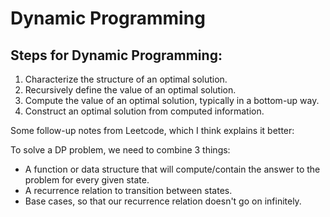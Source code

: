 # Dynamic Programming

## Steps for Dynamic Programming:

1. Characterize the structure of an optimal solution.
2. Recursively define the value of an optimal solution.
3. Compute the value of an optimal solution, typically in a bottom-up way.
4. Construct an optimal solution from computed information.

Some follow-up notes from Leetcode, which I think explains it better:

To solve a DP problem, we need to combine 3 things:

- A function or data structure that will compute/contain the answer to the problem for every given state.
- A recurrence relation to transition between states.
- Base cases, so that our recurrence relation doesn't go on infinitely.
